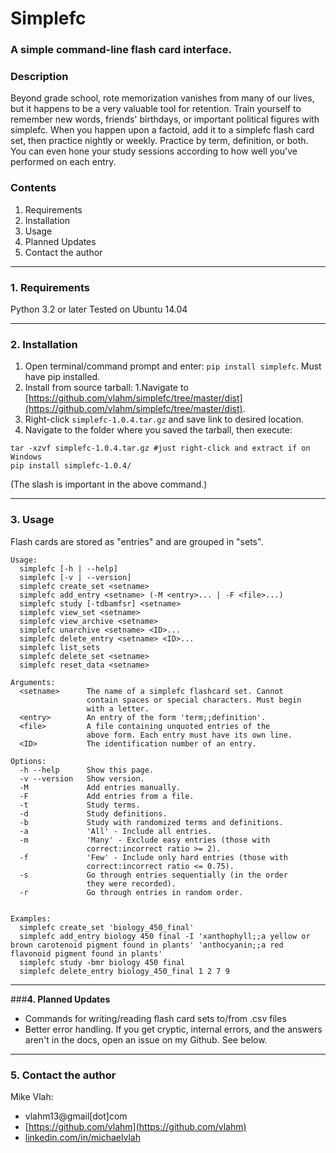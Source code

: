 # **Simplefc**

### A simple command-line flash card interface.
### **Description**

Beyond grade school, rote memorization vanishes from many of our 
lives, but it happens to be a very valuable tool for retention. 
Train yourself to remember new words, friends' birthdays, or 
important political figures with simplefc. When you happen upon a 
factoid, add it to a simplefc flash card set, then practice nightly
or weekly. Practice by term, definition, or both. You can even hone
your study sessions according to how well you've performed on each 
entry.

### **Contents**
1. Requirements
2. Installation
3. Usage
4. Planned Updates
5. Contact the author

---
### **1. Requirements**
Python 3.2 or later
Tested on Ubuntu 14.04

---
### **2. Installation**
1. Open terminal/command prompt and enter: `pip install simplefc`. Must have pip installed.
2. Install from source tarball:
  1.Navigate to [https://github.com/vlahm/simplefc/tree/master/dist](https://github.com/vlahm/simplefc/tree/master/dist).
  2. Right-click `simplefc-1.0.4.tar.gz` and save link to desired location.
  3. Navigate to the folder where you saved the tarball, then execute:

  ```
  tar -xzvf simplefc-1.0.4.tar.gz #just right-click and extract if on Windows
  pip install simplefc-1.0.4/  
  ```
  (The slash is important in the above command.)
  
---
### **3. Usage**
Flash cards are stored as "entries" and are grouped in "sets".

```
Usage:
  simplefc [-h | --help]
  simplefc [-v | --version]
  simplefc create_set <setname>
  simplefc add_entry <setname> (-M <entry>... | -F <file>...)
  simplefc study [-tdbamfsr] <setname>
  simplefc view_set <setname>
  simplefc view_archive <setname>
  simplefc unarchive <setname> <ID>...
  simplefc delete_entry <setname> <ID>...
  simplefc list_sets
  simplefc delete_set <setname>
  simplefc reset_data <setname>

Arguments:
  <setname>      The name of a simplefc flashcard set. Cannot 
                 contain spaces or special characters. Must begin 
                 with a letter.
  <entry>        An entry of the form 'term;;definition'.
  <file>         A file containing unquoted entries of the 
                 above form. Each entry must have its own line.
  <ID>           The identification number of an entry.

Options:
  -h --help      Show this page.
  -v --version   Show version.
  -M             Add entries manually.
  -F             Add entries from a file.
  -t             Study terms.
  -d             Study definitions.
  -b             Study with randomized terms and definitions.
  -a             'All' - Include all entries.
  -m             'Many' - Exclude easy entries (those with 
                 correct:incorrect ratio >= 2). 
  -f             'Few' - Include only hard entries (those with 
                 correct:incorrect ratio <= 0.75).
  -s             Go through entries sequentially (in the order 
                 they were recorded).
  -r             Go through entries in random order.


Examples:
  simplefc create_set 'biology_450_final'
  simplefc add_entry biology 450 final -I 'xanthophyll;;a yellow or brown carotenoid pigment found in plants' 'anthocyanin;;a red flavonoid pigment found in plants'
  simplefc study -bmr biology 450 final
  simplefc delete_entry biology_450_final 1 2 7 9
```

---
###**4. Planned Updates**
+ Commands for writing/reading flash card sets to/from .csv files
+ Better error handling. If you get cryptic, internal errors, and the answers aren't in the docs, open an issue on my Github. See below.

---
### **5. Contact the author**
Mike Vlah: 
+ vlahm13@gmail[dot]com
+ [https://github.com/vlahm](https://github.com/vlahm)
+ [linkedin.com/in/michaelvlah](linkedin.com/in/michaelvlah)

